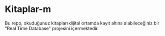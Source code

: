 # Kitaplar-m
Bu repo, okuduğunuz kitapları dijital ortamda kayıt altına alabileceğiniz bir "Real Time Database" projesini içermektedir.
